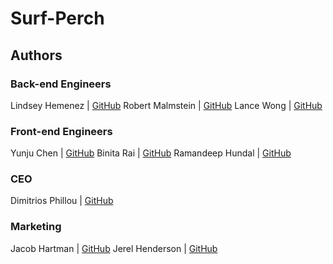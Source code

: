 # Surf-Perch

## Authors

### Back-end Engineers
Lindsey Hemenez | [GitHub](github.com/hemenez)
Robert Malmstein | [GitHub](github.com/romalms10)
Lance Wong | [GitHub](github.com/LanceSanity)

### Front-end Engineers
Yunju Chen | [GitHub](github.com/yunjuc)
Binita Rai | [GitHub](github.com/rayraib)
Ramandeep Hundal | [GitHub](github.com/hundalrs)

### CEO
Dimitrios Phillou | [GitHub](github.com/dimitriopolous)

### Marketing
Jacob Hartman | [GitHub](github.com/JacobBHartman)
Jerel Henderson | [GitHub](github.com/jerelhenderson)
